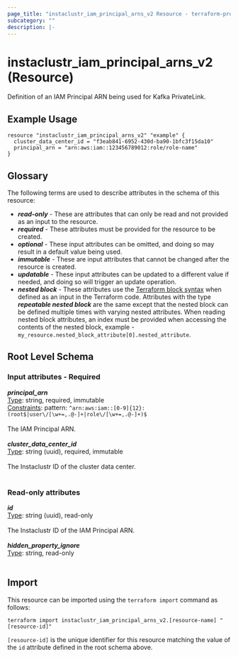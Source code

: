 ```yaml
---
page_title: "instaclustr_iam_principal_arns_v2 Resource - terraform-provider-instaclustr"
subcategory: ""
description: |-
---
```


# instaclustr_iam_principal_arns_v2 (Resource)
Definition of an IAM Principal ARN being used for Kafka PrivateLink.
## Example Usage
```
resource "instaclustr_iam_principal_arns_v2" "example" {
  cluster_data_center_id = "f3eab841-6952-430d-ba90-1bfc3f15da10"
  principal_arn = "arn:aws:iam::123456789012:role/role-name"
}
```
## Glossary
The following terms are used to describe attributes in the schema of this resource:
- **_read-only_** - These are attributes that can only be read and not provided as an input to the resource.
- **_required_** - These attributes must be provided for the resource to be created.
- **_optional_** - These input attributes can be omitted, and doing so may result in a default value being used.
- **_immutable_** - These are input attributes that cannot be changed after the resource is created.
- **_updatable_** - These input attributes can be updated to a different value if needed, and doing so will trigger an update operation.
- **_nested block_** - These attributes use the [Terraform block syntax](https://www.terraform.io/language/attr-as-blocks) when defined as an input in the Terraform code. Attributes with the type **_repeatable nested block_** are the same except that the nested block can be defined multiple times with varying nested attributes. When reading nested block attributes, an index must be provided when accessing the contents of the nested block, example - `my_resource.nested_block_attribute[0].nested_attribute`.
## Root Level Schema
### Input attributes - Required
*___principal_arn___*<br>
<ins>Type</ins>: string, required, immutable<br>
<ins>Constraints</ins>: pattern: `^arn:aws:iam::[0-9]{12}:(root$|user\/[\w+=,.@-]+|role\/[\w+=,.@-]+)$`<br><br>The IAM Principal ARN.<br><br>
*___cluster_data_center_id___*<br>
<ins>Type</ins>: string (uuid), required, immutable<br>
<br>The Instaclustr ID of the cluster data center.<br><br>
### Read-only attributes
*___id___*<br>
<ins>Type</ins>: string (uuid), read-only<br>
<br>The Instaclustr ID of the IAM Principal ARN.<br><br>
*___hidden_property_ignore___*<br>
<ins>Type</ins>: string, read-only<br>
<br>
## Import
This resource can be imported using the `terraform import` command as follows:
```
terraform import instaclustr_iam_principal_arns_v2.[resource-name] "[resource-id]"
```
`[resource-id]` is the unique identifier for this resource matching the value of the `id` attribute defined in the root schema above.
